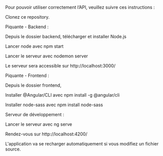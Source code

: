 Pour pouvoir utiliser correctement l’API, veuillez suivre ces instructions :

Clonez ce repository.


Piquante - Backend :

Depuis le dossier backend, télécharger et installer Node.js

Lancer node avec npm start

Lancer le serveur avec nodemon server

Le serveur sera accessible sur http://localhost:3000/



Piquante - Frontend :

Depuis le dossier frontend,

Installer @Angular/CLI avec npm install -g @angular/cli

Installer node-sass avec npm install node-sass



Serveur de développement :

Lancer le serveur avec ng serve

Rendez-vous sur http://localhost:4200/

L'application va se recharger automatiquement si vous modifiez un fichier source.
